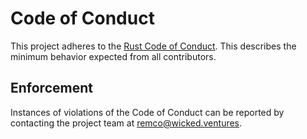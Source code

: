 # Code of Conduct

This project adheres to the [Rust Code of Conduct](https://www.rust-lang.org/policies/code-of-conduct). This describes the minimum behavior expected from all contributors.

## Enforcement

Instances of violations of the Code of Conduct can be reported by contacting the project team at [remco@wicked.ventures](mailto:remco@wicked.ventures).

<!-- Based on https://github.com/tokio-rs/tokio/blob/tokio-1.13.0/CODE_OF_CONDUCT.md
See <https://docs.github.com/en/communities/setting-up-your-project-for-healthy-contributions/adding-a-code-of-conduct-to-your-project> -->
